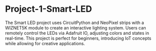 # Project-1-Smart-LED
The Smart LED project uses CircuitPython and NeoPixel strips with a WIZNET5K module to create an interactive lighting system. Users can remotely control the LEDs via Adafruit IO, adjusting colors and states in real-time. This project is perfect for beginners, introducing IoT concepts while allowing for creative applications.
